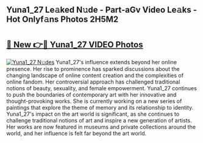 ## Yuna1_27 Le𝚊ked N𝚞de - Part-aGv Video Le𝚊ks - Hot Onlyf𝚊ns Photos 2H5M2

# <h2><a href="http://ab97393.deff.icu/?id=Yuna1_27">🔗 New 👉🔴 Yuna1_27 VIDEO Photos</a></h2>

[![Yuna1_27 N𝚞des](https://i.imgur.com/rIISA9y.gif)](http://ab97393.deff.icu/?id=Yuna1_27)
Yuna1_27's influence extends beyond her online presence. Her rise to prominence has sparked discussions about the changing landscape of online content creation and the complexities of online fandom. Her controversial approach has challenged traditional notions of beauty, sexuality, and female empowerment. Yuna1_27 continues to push the boundaries of contemporary art with her innovative and thought-provoking works. She is currently working on a new series of paintings that explore the theme of memory and its relationship to identity. Yuna1_27's impact on the art world is significant, as she continues to challenge traditional notions of art and inspire a new generation of artists. Her works are now featured in museums and private collections around the world, and her influence is felt far beyond the art world.
